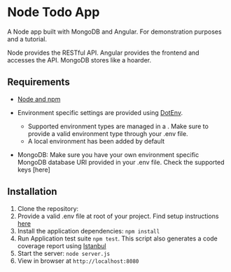 # Node Todo App

A Node app built with MongoDB and Angular. For demonstration purposes and a tutorial.

Node provides the RESTful API. Angular provides the frontend and accesses the API. MongoDB stores like a hoarder.

## Requirements

- [Node and npm](http://nodejs.org)
- Environment specific settings are provided using [DotEnv](https://www.npmjs.com/package/dotenv).
    - Supported environment types are managed in a . Make sure to provide a valid environment type through your .env file.
    - A local environment has been added by default

- MongoDB: Make sure you have your own environment specific MongoDB database URI provided in your .env file. Check the supported keys [here]
## Installation

1. Clone the repository: 
2. Provide a valid .env file at root of your project. Find setup instructions [here](https://www.npmjs.com/package/dotenv) 
3. Install the application dependencies: `npm install`
4. Run Application test suite `npm test`. This script also generates a code coverage report using [Istanbul](https://www.npmjs.com/package/istanbul)
5. Start the server: `node server.js`
6. View in browser at `http://localhost:8080`
